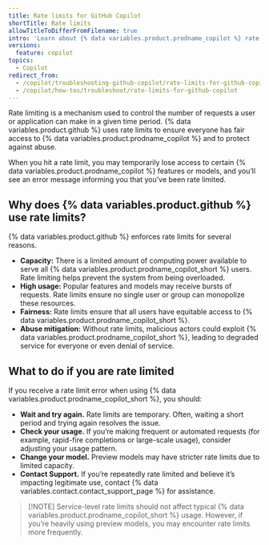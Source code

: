 ```yaml
---
title: Rate limits for GitHub Copilot
shortTitle: Rate limits
allowTitleToDifferFromFilename: true
intro: 'Learn about {% data variables.product.prodname_copilot %} rate limits and what to do if you are rate limited.'
versions:
  feature: copilot
topics:
  - Copilot
redirect_from:
  - /copilot/troubleshooting-github-copilot/rate-limits-for-github-copilot
  - /copilot/how-tos/troubleshoot/rate-limits-for-github-copilot
---
```


Rate limiting is a mechanism used to control the number of requests a user or application can make in a given time period. {% data variables.product.github %} uses rate limits to ensure everyone has fair access to {% data variables.product.prodname_copilot %} and to protect against abuse.

When you hit a rate limit, you may temporarily lose access to certain {% data variables.product.prodname_copilot %} features or models, and you’ll see an error message informing you that you’ve been rate limited.

## Why does {% data variables.product.github %} use rate limits?

{% data variables.product.github %} enforces rate limits for several reasons.

* **Capacity:** There is a limited amount of computing power available to serve all {% data variables.product.prodname_copilot_short %} users. Rate limiting helps prevent the system from being overloaded.
* **High usage:** Popular features and models may receive bursts of requests. Rate limits ensure no single user or group can monopolize these resources.
* **Fairness:** Rate limits ensure that all users have equitable access to {% data variables.product.prodname_copilot_short %}.
* **Abuse mitigation:** Without rate limits, malicious actors could exploit {% data variables.product.prodname_copilot_short %}, leading to degraded service for everyone or even denial of service.

## What to do if you are rate limited

If you receive a rate limit error when using {% data variables.product.prodname_copilot_short %}, you should:

* **Wait and try again.** Rate limits are temporary. Often, waiting a short period and trying again resolves the issue.
* **Check your usage.** If you’re making frequent or automated requests (for example, rapid-fire completions or large-scale usage), consider adjusting your usage pattern.
* **Change your model.** Preview models may have stricter rate limits due to limited capacity.
* **Contact Support.** If you’re repeatedly rate limited and believe it’s impacting legitimate use, contact {% data variables.contact.contact_support_page %} for assistance.

>[!NOTE] Service-level rate limits should not affect typical {% data variables.product.prodname_copilot_short %} usage. However, if you’re heavily using preview models, you may encounter rate limits more frequently.
